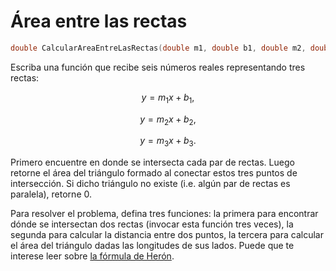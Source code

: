 # Área entre las rectas

```cpp
double CalcularAreaEntreLasRectas(double m1, double b1, double m2, double b2, double m3, double b3)
```

Escriba una función que recibe seis números reales representando tres rectas:

$$y = m_1 x + b_1,$$

$$y = m_2 x + b_2,$$

$$y = m_3 x + b_3.$$

Primero encuentre en donde se intersecta cada par de rectas.
Luego retorne el área del triángulo formado
al conectar estos tres puntos de intersección.
Si dicho triángulo no existe (i.e. algún par de rectas es paralela),
retorne 0.

Para resolver el problema, defina tres funciones:
la primera para encontrar dónde se intersectan dos rectas (invocar esta función tres veces),
la segunda para calcular la distancia entre dos puntos,
la tercera para calcular el área del triángulo dadas las longitudes de sus lados.
Puede que te interese leer sobre [la fórmula de Herón](https://mathworld.wolfram.com/HeronsFormula.html).
